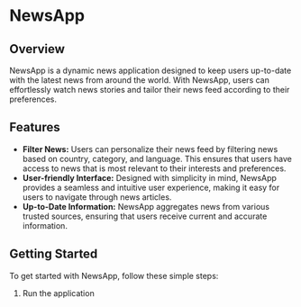 # NewsApp

## Overview
NewsApp is a dynamic news application designed to keep users up-to-date with the latest news from around the world. With NewsApp, users can effortlessly watch news stories and tailor their news feed according to their preferences.

## Features
- **Filter News:** Users can personalize their news feed by filtering news based on country, category, and language. This ensures that users have access to news that is most relevant to their interests and preferences.
- **User-friendly Interface:** Designed with simplicity in mind, NewsApp provides a seamless and intuitive user experience, making it easy for users to navigate through news articles.
- **Up-to-Date Information:** NewsApp aggregates news from various trusted sources, ensuring that users receive current and accurate information.

## Getting Started
To get started with NewsApp, follow these simple steps:

1. Run the application
